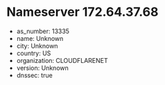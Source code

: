 # Nameserver 172.64.37.68

* as_number: 13335
* name: Unknown
* city: Unknown
* country: US
* organization: CLOUDFLARENET
* version: Unknown
* dnssec: true
